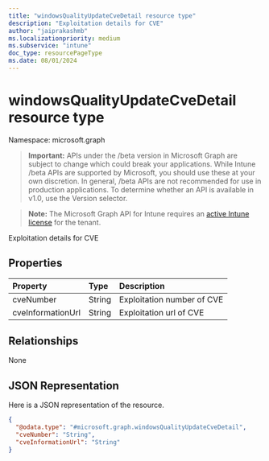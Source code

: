 ```yaml
---
title: "windowsQualityUpdateCveDetail resource type"
description: "Exploitation details for CVE"
author: "jaiprakashmb"
ms.localizationpriority: medium
ms.subservice: "intune"
doc_type: resourcePageType
ms.date: 08/01/2024
---
```


# windowsQualityUpdateCveDetail resource type

Namespace: microsoft.graph

> **Important:** APIs under the /beta version in Microsoft Graph are subject to change which could break your applications. While Intune /beta APIs are supported by Microsoft, you should use these at your own discretion. In general, /beta APIs are not recommended for use in production applications. To determine whether an API is available in v1.0, use the Version selector.

> **Note:** The Microsoft Graph API for Intune requires an [active Intune license](https://go.microsoft.com/fwlink/?linkid=839381) for the tenant.

Exploitation details for CVE

## Properties
|Property|Type|Description|
|:---|:---|:---|
|cveNumber|String|Exploitation number of CVE|
|cveInformationUrl|String|Exploitation url of CVE|

## Relationships
None

## JSON Representation
Here is a JSON representation of the resource.
<!-- {
  "blockType": "resource",
  "@odata.type": "microsoft.graph.windowsQualityUpdateCveDetail"
}
-->
``` json
{
  "@odata.type": "#microsoft.graph.windowsQualityUpdateCveDetail",
  "cveNumber": "String",
  "cveInformationUrl": "String"
}
```